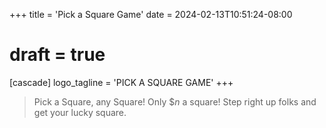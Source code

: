 +++
title = 'Pick a Square Game'
date = 2024-02-13T10:51:24-08:00
# draft = true
[cascade]
logo_tagline = 'PICK A SQUARE GAME'
+++

> Pick a Square, any Square! Only $_n_ a square! Step right up folks and get your lucky square.
